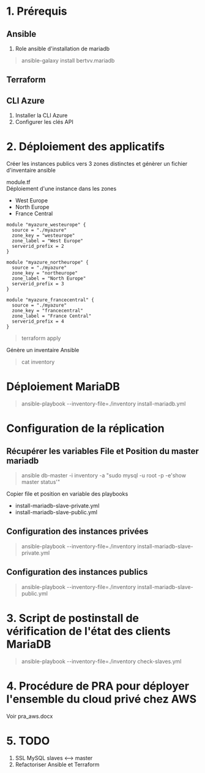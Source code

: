 # 1. Prérequis
## Ansible
1. Role ansible d'installation de mariadb
> ansible-galaxy install bertvv.mariadb
## Terraform
## CLI Azure
1. Installer la CLI Azure
2. Configurer les clés API

# 2. Déploiement des applicatifs
Créer les instances publics vers 3 zones distinctes et génèrer un fichier d'inventaire ansible

module.tf  
Déploiement d'une instance dans les zones
- West Europe
- North Europe
- France Central
```
module "myazure_westeurope" {
  source = "./myazure"
  zone_key = "westeurope"
  zone_label = "West Europe"
  serverid_prefix = 2
}

module "myazure_northeurope" {
  source = "./myazure"
  zone_key = "northeurope"
  zone_label = "North Europe"
  serverid_prefix = 3
}

module "myazure_francecentral" {
  source = "./myazure"
  zone_key = "francecentral"
  zone_label = "France Central"
  serverid_prefix = 4
}
```
> terraform apply

Génère un inventaire Ansible  
> cat inventory

# Déploiement MariaDB 
> ansible-playbook --inventory-file=./inventory install-mariadb.yml

# Configuration de la réplication
## Récupérer les variables File et Position du master mariadb
> ansible db-master -i inventory -a "sudo mysql -u root -p -e'show master status'"

Copier file et position en variable des playbooks 
- install-mariadb-slave-private.yml
- install-mariadb-slave-public.yml

## Configuration des instances privées
> ansible-playbook --inventory-file=./inventory install-mariadb-slave-private.yml

## Configuration des instances publics
> ansible-playbook --inventory-file=./inventory install-mariadb-slave-public.yml

# 3. Script de postinstall de vérification de l'état des clients MariaDB

> ansible-playbook --inventory-file=./inventory check-slaves.yml

# 4. Procédure de PRA pour déployer l'ensemble du cloud privé chez AWS
Voir pra_aws.docx

# 5. TODO
1. SSL MySQL slaves <--> master
2. Refactoriser Ansible et Terraform
